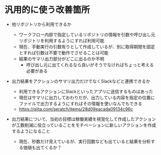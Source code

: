 # 汎用的に使う改善箇所

- 他リポジトリから利用できるか
  - ワークフロー内部で指定しているリポジトリの情報を引数や呼び出し元リポジトリを利用するようにすれば利用可能
  - 現在、手動実行の引数有りとして作成しているが、別に取得期間を固定とすれば引数は不要で動作でさせることは可能
  - 結果のサマリ出力部分がどこに出るのか不明
    - 呼び出し元に出てくれるなら良いがそうでなければちょっと考える必要がある

- 出力結果をアクションのサマリ出力だけでなくSlackなどと連携できるか
  - 利用できるアクションにSlackといったアプリに送信するものはあった
  - 現在はサマリに出力しておわりだが、出力している内容を指定の位置にファイルで出力するようにすればその情報を使いなんでもできる
  - https://qiita.com/seratch/items/28d09eacada09134c96c

- 出力結果について、当初の目標は稼働実績を視覚化して作成したアクションが工数削減に役立っていることをモチベーションに新しいアクションを作成するようになること
  - 現在、秒数だけ見えているが、実行回数なども出ていると結果を分析する価値も出てくるか？